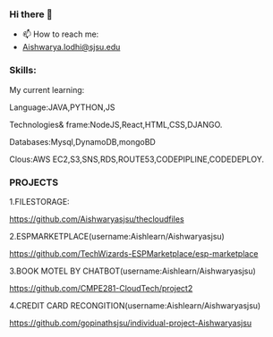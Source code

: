 ### Hi there 👋
- 📫 How to reach me:
- Aishwarya.lodhi@sjsu.edu

### Skills:
My current learning:

Language:JAVA,PYTHON,JS

Technologies& frame:NodeJS,React,HTML,CSS,DJANGO.

Databases:Mysql,DynamoDB,mongoBD

Clous:AWS EC2,S3,SNS,RDS,ROUTE53,CODEPIPLINE,CODEDEPLOY.

### PROJECTS

1.FILESTORAGE:

https://github.com/Aishwaryasjsu/thecloudfiles

2.ESPMARKETPLACE(username:Aishlearn/Aishwaryasjsu)

https://github.com/TechWizards-ESPMarketplace/esp-marketplace

3.BOOK MOTEL BY CHATBOT(username:Aishlearn/Aishwaryasjsu)

https://github.com/CMPE281-CloudTech/project2

4.CREDIT CARD RECONGITION(username:Aishlearn/Aishwaryasjsu)

https://github.com/gopinathsjsu/individual-project-Aishwaryasjsu


 




<!--
**Aishwaryasjsu/Aishwaryasjsu** is a ✨ _special_ ✨ repository because its `README.md` (this file) appears on your GitHub profile.

Here are some ideas to get you started:

- 🔭 I’m currently working on ...
- 🌱 I’m currently learning ...
- 👯 I’m looking to collaborate on ...
- 🤔 I’m looking for help with ...
- 💬 Ask me about ...
- 📫 How to reach me: ...
- 😄 Pronouns: ...
- ⚡ Fun fact: ...
-->
